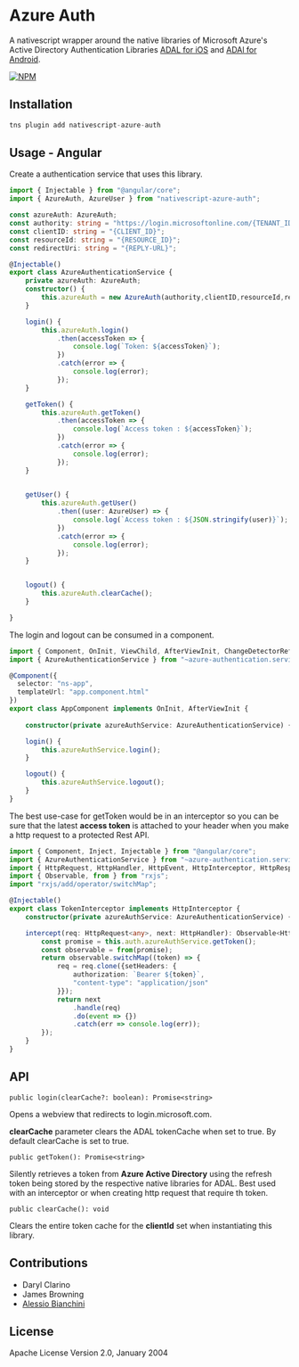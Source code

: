 # Azure Auth

A nativescript wrapper around the native libraries of Microsoft Azure's Active Directory Authentication Libraries [ADAL for iOS](https://github.com/AzureAD/azure-activedirectory-library-for-objc) and [ADAl for Android](https://github.com/AzureAD/azure-activedirectory-library-for-android).


[![NPM](https://nodei.co/npm/nativescript-azure-auth.png?compact=true)](https://nodei.co/npm/nativescript-azure-auth/)
## Installation


```javascript
tns plugin add nativescript-azure-auth
```
 
## Usage - Angular

Create a authentication service that uses this library.

``` typescript
import { Injectable } from "@angular/core";
import { AzureAuth, AzureUser } from "nativescript-azure-auth";

const azureAuth: AzureAuth;
const authority: string = "https://login.microsoftonline.com/{TENANT_ID}/oauth2/authorize"
const clientID: string = "{CLIENT_ID}";
const resourceId: string = "{RESOURCE_ID}";
const redirectUri: string = "{REPLY-URL}";

@Injectable()
export class AzureAuthenticationService {
    private azureAuth: AzureAuth;
    constructor() {
        this.azureAuth = new AzureAuth(authority,clientID,resourceId,redirectUri);
    }

    login() {
        this.azureAuth.login()
            .then(accessToken => {
                console.log(`Token: ${accessToken}`);
            })
            .catch(error => {
                console.log(error);
            });
    }

    getToken() {
        this.azureAuth.getToken()
            .then(accessToken => {
                console.log(`Access token : ${accessToken}`);
            })
            .catch(error => {
                console.log(error);
            });
    }

    
    getUser() {
        this.azureAuth.getUser()
            .then((user: AzureUser) => {
                console.log(`Access token : ${JSON.stringify(user)}`);
            })
            .catch(error => {
                console.log(error);
            });
    }


    logout() {
        this.azureAuth.clearCache();
    }

}
```

The login and logout can be consumed in a component.

```typescript
import { Component, OnInit, ViewChild, AfterViewInit, ChangeDetectorRef } from "@angular/core";
import { AzureAuthenticationService } from "~azure-authentication.service"

@Component({
  selector: "ns-app",
  templateUrl: "app.component.html"
})
export class AppComponent implements OnInit, AfterViewInit {
    
    constructor(private azureAuthService: AzureAuthenticationService) {}

    login() {
        this.azureAuthService.login();
    }

    logout() {
        this.azureAuthService.logout();
    }
}
```
The best use-case for getToken would be in an interceptor so you can be sure that the latest **access token** is attached to your header when you make a http request to a protected Rest API.

```typescript
import { Component, Inject, Injectable } from "@angular/core";
import { AzureAuthenticationService } from "~azure-authentication.service"
import { HttpRequest, HttpHandler, HttpEvent, HttpInterceptor, HttpResponse, HttpHeaders, HttpClient} from "@angular/common/http";
import { Observable, from } from "rxjs";
import "rxjs/add/operator/switchMap";

@Injectable()
export class TokenInterceptor implements HttpInterceptor {
    constructor(private azureAuthService: AzureAuthenticationService) {}

    intercept(req: HttpRequest<any>, next: HttpHandler): Observable<HttpEvent<any>> {
        const promise = this.auth.azureAuthService.getToken();
        const observable = from(promise);
        return observable.switchMap((token) => {
            req = req.clone({setHeaders: {
                authorization: `Bearer ${token}`,
                "content-type": "application/json"
            }});
            return next
                .handle(req)
                .do(event => {})
                .catch(err => console.log(err));
        });   
    }
}
```
## API

  `public login(clearCache?: boolean): Promise<string>`

  Opens a webview that redirects to login.microsoft.com. 

  **clearCache** parameter clears the ADAL tokenCache when set to true. By default clearCache is set to true.

  `public getToken(): Promise<string>`

  Silently retrieves a token from **Azure Active Directory** using the refresh token being stored by the respective native libraries for ADAL. Best used with an interceptor or when creating http request that require th token.

  `public clearCache(): void`

  Clears the entire token cache for the **clientId** set when instantiating this library.
    
## Contributions

* Daryl Clarino
* James Browning
* [Alessio Bianchini](https://github.com/alessiobianchini)
## License

Apache License Version 2.0, January 2004
